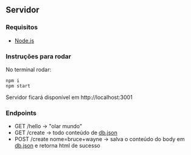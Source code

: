 ## Servidor

### Requisitos
- [Node.js](https://nodejs.org/en/)

### Instruções para rodar
No terminal rodar:
```
npm i
npm start
```
Servidor ficará disponível em http://localhost:3001

### Endpoints
- GET /hello → "olar mundo"
- GET /create → todo conteúdo de [db.json](./db.json)
- POST /create nome=bruce+wayne → salva o conteúdo do body em [db.json](./db.json) e retorna html de sucesso